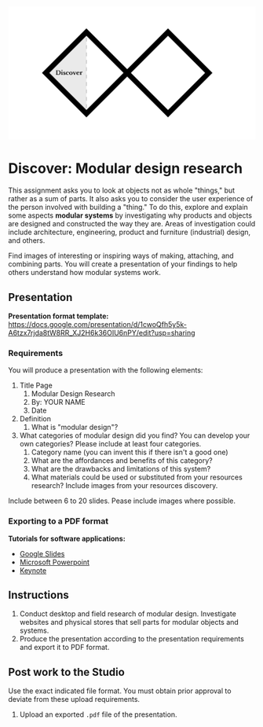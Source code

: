 ![Double Diamond Discover Phase graphic](/assets/dd-process-discover-1200px@2x.png)

# Discover: Modular design research

This assignment asks you to look at objects not as whole "things," but rather as a sum of parts. It also asks you to consider the user experience of the person involved with building a "thing." To do this, explore and explain some aspects **modular systems** by investigating why products and objects are designed and constructed the way they are. Areas of investigation could include architecture, engineering, product and furniture (industrial) design, and others. 

Find images of interesting or inspiring ways of making, attaching, and combining parts. You will create a presentation of your findings to help others understand how modular systems work.

## Presentation

**Presentation format template:** https://docs.google.com/presentation/d/1cwoQfh5y5k-A6tzx7rjda8tW8RR_XJ2H6k36OIU6nPY/edit?usp=sharing

### Requirements

You will produce a presentation with the following elements:

1. Title Page
   1. Modular Design Research
   2. By: YOUR NAME 
   3. Date
2. Definition
   1. What is "modular design"?
3. What categories of modular design did you find? You can develop your own categories? Please include at least four categories.
   1. Category name (you can invent this if there isn't a good one)
   2. What are the affordances and benefits of this category?
   3. What are the drawbacks and limitations of this system?
   4. What materials could be used or substituted from your resources research? Include images from your resources discovery.
   
Include between 6 to 20 slides. Pease include images where possible.

### Exporting to a PDF format

**Tutorials for software applications:**

* [Google Slides](https://www.youtube.com/watch?v=D1WhvsQeY6w)
* [Microsoft Powerpoint](https://support.office.com/en-US/article/Save-PowerPoint-presentations-as-PDF-files-9B5C786B-9C6E-4FE6-81F6-9372F77C47C8)
* [Keynote](https://www.youtube.com/watch?v=AkWqdqOUUjk)

## Instructions

1. Conduct desktop and field research of modular design. Investigate websites and physical stores that sell parts for modular objects and systems.
2. Produce the presentation according to the presentation requirements and export it to PDF format.

## Post work to the Studio

Use the exact indicated file format. You must obtain prior approval to deviate from these upload requirements.

1. Upload an exported `.pdf` file of the presentation.